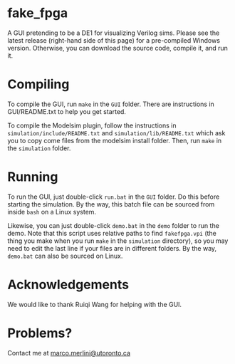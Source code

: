 # fake_fpga
A GUI pretending to be a DE1 for visualizing Verilog sims. Please see the 
latest release (right-hand side of this page) for a pre-compiled Windows
version. Otherwise, you can download the source code, compile it, and
run it.

# Compiling

To compile the GUI, run `make` in the `GUI` folder. There are 
instructions in GUI/README.txt to help you get started.

To compile the Modelsim plugin, follow the instructions in 
`simulation/include/README.txt` and `simulation/lib/README.txt` which 
ask you to copy come files from the modelsim install folder. Then, run
`make` in the `simulation` folder.

# Running

To run the GUI, just double-click `run.bat` in the `GUI` folder. Do 
this before starting the simulation. By the way, this batch file can be 
sourced from inside `bash` on a Linux system.

Likewise, you can just double-click `demo.bat` in the `demo` folder to 
run the demo. Note that this script uses relative paths to find 
`fakefpga.vpi` (the thing you make when you run `make` in the 
`simulation` directory), so you may need to edit the last line if your 
files are in different folders. By the way, `demo.bat` can also be 
sourced on Linux.

# Acknowledgements

We would like to thank Ruiqi Wang for helping with the GUI.

# Problems?

Contact me at marco.merlini@utoronto.ca


